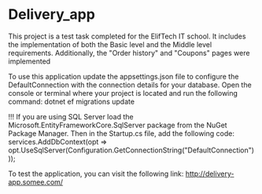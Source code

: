 # Delivery_app
This project is a test task completed for the ElifTech IT school. It includes the implementation of both the Basic level and the Middle level requirements. 
Additionally, the "Order history" and "Coupons" pages were implemented

To use this application update the appsettings.json file to configure the DefaultConnection with the connection details for your database. Open the console or terminal where your project is located and run the following command: dotnet ef migrations update

!!! If you are using SQL Server load the Microsoft.EntityFrameworkCore.SqlServer package from the NuGet Package Manager. 
Then in the Startup.cs file, add the following code:                                              
services.AddDbContext<ApplicationDbContext>(opt => opt.UseSqlServer(Configuration.GetConnectionString("DefaultConnection")));
  
To test the application, you can visit the following link: http://delivery-app.somee.com/
